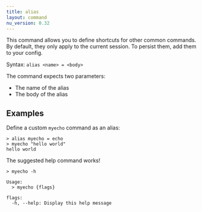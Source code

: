 ```yaml
---
title: alias
layout: command
nu_version: 0.32
---
```


This command allows you to define shortcuts for other common commands. By default, they only apply to the current session. To persist them, add them to your config.

Syntax: `alias <name> = <body>`

The command expects two parameters:

* The name of the alias
* The body of the alias

## Examples

Define a custom `myecho` command as an alias:

```shell
> alias myecho = echo
> myecho "hello world"
hello world
```

The suggested help command works!

```shell
> myecho -h

Usage:
  > myecho {flags}

flags:
  -h, --help: Display this help message
```
